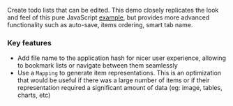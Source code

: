 Create todo lists that can be edited. This demo closely replicates the look and feel of this pure JavaScript [example](https://github.com/leonardopliski/react-antd-todo), but provides more advanced functionality such as auto-save, items ordering, smart tab name.

### Key features

- Add file name to the application hash for nicer user experience, allowing to bookmark lists or navigate between them seamlessly
- Use a `Mapping` to generate item representations. This is an optimization that would be useful if there was a large number of items or if their representation required a significant amount of data (eg: image, tables, charts, etc)
